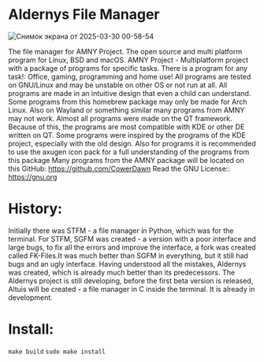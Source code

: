 # Aldernys File Manager 

![Снимок экрана от 2025-03-30 00-58-54](https://github.com/user-attachments/assets/ce33e8c0-bd92-4ceb-92ad-28348aa59ed0)

The file manager for AMNY Project. 
The open source and multi platform program for Linux, BSD and macOS. AMNY Project - Multiplatform project with a package of programs for specific tasks. There is a program for any task!: Office, gaming, programming and home use! All programs are tested on GNU/Linux and may be unstable on other OS or not run at all. All programs are made in an intuitive design that even a child can understand. Some programs from this homebrew package may only be made for Arch Linux. Also on Wayland or something similar many programs from AMNY may not work. Almost all programs were made on the QT framework. Because of this, the programs are most compatible with KDE or other DE written on QT. Some programs were inspired by the programs of the KDE project, especially with the old design. Also for programs it is recommended to use the axugen icon pack for a full understanding of the programs from this package 
Many programs from the AMNY package will be located on this GitHub: https://github.com/CowerDawn 
Read the GNU License:: https://gnu.org

# History:
Initially there was STFM - a file manager in Python, which was for the terminal. For STFM, SGFM was created - a version with a poor interface and large bugs, to fix all the errors and improve the interface, a fork was created called FK-Files.It was much better than SGFM in everything, but it still had bugs and an ugly interface. Having understood all the mistakes, Aldernys was created, which is already much better than its predecessors. The Aldernys project is still developing, before the first beta version is released, Altuis will be created - a file manager in C inside the terminal. It is already in development.

# Install:

`make build`
`sudo make install`
